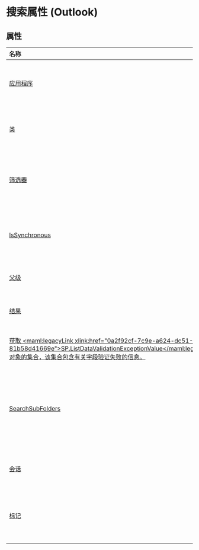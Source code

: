 
# 搜索属性 (Outlook)

## 属性



|**名称**|**说明**|
|:-----|:-----|
|[应用程序](9db2bcd4-d191-68c9-dd2a-f14a8372d541.md)|返回 **[应用程序](797003e7-ecd1-eccb-eaaf-32d6ddde8348.md)** 对象表示父对象的 Outlook 应用程序。只读的。|
|[类](178d0f62-75f9-20bd-d6dc-bcf04ae37422.md)|返回一个 **[OlObjectClass](33d724b3-df3c-2a7f-a80f-93b66d96f588.md)** 常量，该常量指示对象的类。只读的。|
|[筛选器](f6040465-da73-56f6-edb7-06d93bb8b531.md)|返回一个 **字符串** 值，表示用来将搜索限制到指定的数据子集的 DASL 语句。 只读的|
|[IsSynchronous](e240cc55-26c3-a560-4ee2-84b15da95e52.md)|返回一个 **boolean 类型的值** ，该值指示搜索是否同步的。只读的。|
|[父级](edd9777f-a764-8e35-4a66-05a0f838de0e.md)|返回指定对象的 **对象** 的父级。只读的。|
|[结果](405166fa-d0bc-33d2-f4aa-908fb821edd6.md)|返回指定的搜索结果的 **[结果](59057f6f-8f6d-eed0-c945-240b9593b7ea.md)** 集合。只读的。|
|[获取 <maml:legacyLink xlink:href="0a2f92cf-7c9e-a624-dc51-81b58d41669e">SP.ListDataValidationExceptionValue</maml:legacyLink> 对象的集合，该集合包含有关字段验证失败的信息。](aa4b9aea-029f-6f80-87b1-b99c04ff9631.md)|返回一个 **字符串** ，指定指定搜索的范围。只读的。|
|[SearchSubFolders](26dd1970-ba59-9f6a-8cf6-3dba0f9668b2.md)|返回一个 **boolean 类型的值** ，该值指示指定的搜索范围是否包括所搜索的任何文件夹的子文件夹。只读的。|
|[会话](8d5a2300-dc21-0fbe-c7c0-17741caae30a.md)|返回当前会话的 **[命名空间](f0dcaa19-07f5-5d42-a3bf-2e42b7885644.md)** 的对象。只读的。|
|[标记](f0341885-ea75-2277-e55b-827f62165ab2.md)|返回一个 **字符串** ，指定当前搜索的名称。 **Tag** 属性用于标识特定的搜索。只读的。|
